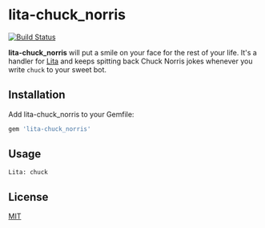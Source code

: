 # lita-chuck_norris

[![Build Status](https://travis-ci.org/MrTin/lita-chuck_norris.png)](https://travis-ci.org/MrTin/lita-chuck_norris)

**lita-chuck_norris** will put a smile on your face for the rest of your life. It's a handler for [Lita](https://www.lita.io) and keeps spitting back Chuck Norris jokes whenever you write `chuck` to your sweet bot.

## Installation
Add lita-chuck_norris to your Gemfile:

``` ruby
gem 'lita-chuck_norris'
```

## Usage
    Lita: chuck

## License
[MIT](http://opensource.org/licenses/MIT)
